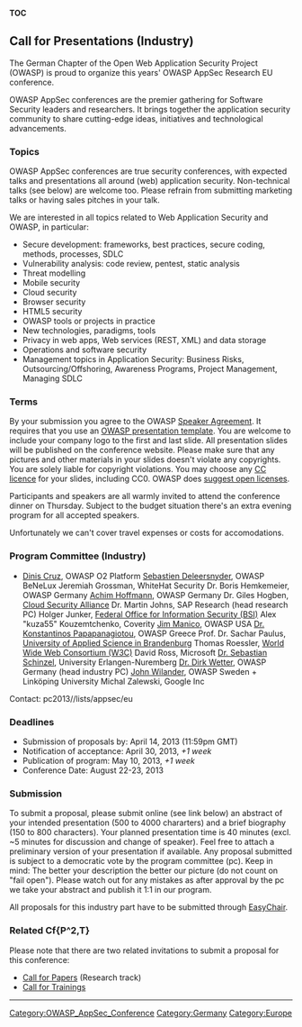 __TOC__

## Call for Presentations (Industry)

The German Chapter of the Open Web Application Security Project (OWASP)
is proud to organize this years' OWASP AppSec Research EU conference.

OWASP AppSec conferences are the premier gathering for Software Security
leaders and researchers. It brings together the application security
community to share cutting-edge ideas, initiatives and technological
advancements.

### Topics

OWASP AppSec conferences are true security conferences, with expected
talks and presentations all around (web) application security.
Non-technical talks (see below) are welcome too. Please refrain from
submitting marketing talks or having sales pitches in your talk.

We are interested in all topics related to Web Application Security and
OWASP, in particular:

  - Secure development: frameworks, best practices, secure coding,
    methods, processes, SDLC
  - Vulnerability analysis: code review, pentest, static analysis
  - Threat modelling
  - Mobile security
  - Cloud security
  - Browser security
  - HTML5 security
  - OWASP tools or projects in practice
  - New technologies, paradigms, tools
  - Privacy in web apps, Web services (REST, XML) and data storage
  - Operations and software security
  - Management topics in Application Security: Business Risks,
    Outsourcing/Offshoring, Awareness Programs, Project Management,
    Managing SDLC

### Terms

By your submission you agree to the OWASP [Speaker
Agreement](Speaker_Agreement "wikilink"). It requires that you use an
[OWASP presentation
template](https://www.owasp.org/images/7/76/OWASP_Presentation_Template.zip).
You are welcome to include your company logo to the first and last
slide. All presentation slides will be published on the conference
website. Please make sure that any pictures and other materials in your
slides doesn't violate any copyrights. You are solely liable for
copyright violations. You may choose any [CC
licence](http://creativecommons.org/licenses) for your slides, including
CC0. OWASP does [suggest open licenses](OWASP_Licenses "wikilink").

Participants and speakers are all warmly invited to attend the
conference dinner on Thursday. Subject to the budget situation there's
an extra evening program for all accepted speakers.

Unfortunately we can't cover travel expenses or costs for accomodations.

### Program Committee (Industry)

  -
    [Dinis Cruz](User:Dinis.cruz "wikilink"), OWASP O2 Platform
    [Sebastien Deleersnyder](User:Sdeleersnyder "wikilink"), OWASP
    BeNeLux
    Jeremiah Grossman, WhiteHat Security
    Dr. Boris Hemkemeier, OWASP Germany
    [Achim Hoffmann](User:Achim "wikilink"), OWASP Germany
    Dr. Giles Hogben, [Cloud Security
    Alliance](https://cloudsecurityalliance.org/)
    Dr. Martin Johns, SAP Research (head research PC)
    Holger Junker, [Federal Office for Information Security
    (BSI)](https://www.bsi.bund.de/EN/Home/home_node.html)
    Alex "kuza55" Kouzemtchenko, Coverity
    [Jim Manico](User:jmanico "wikilink"), OWASP USA
    [Dr. Konstantinos Papapanagiotou](User:Conpap "wikilink"), OWASP
    Greece
    Prof. Dr. Sachar Paulus, [University of Applied Science in
    Brandenburg](http://www.fh-brandenburg.de/index.php?id=2&type=1)
    Thomas Roessler, [World Wide Web Consortium
    (W3C)](http://www.w3.org/)
    David Ross, Microsoft
    [Dr. Sebastian Schinzel](User:Sebastian_Schinzel "wikilink"),
    University Erlangen-Nuremberg
    [Dr. Dirk Wetter](User:Dirk_Wetter "wikilink"), OWASP Germany (head
    industry PC)
    [John Wilander](user:John.wilander "wikilink"), OWASP Sweden +
    Linköping University
    Michal Zalewski, Google Inc

Contact: pc2013//lists/appsec/eu

### Deadlines

  - Submission of proposals by: April 14, 2013 (11:59pm GMT)
  - Notification of acceptance: April 30, 2013, *+1 week*
  - Publication of program: May 10, 2013, *+1 week*
  - Conference Date: August 22-23, 2013

### Submission

To submit a proposal, please submit online (see link below) an abstract
of your intended presentation (500 to 4000 chararters) and a brief
biography (150 to 800 characters). Your planned presentation time is 40
minutes (excl. \~5 minutes for discussion and change of speaker). Feel
free to attach a preliminary version of your presentation if available.
Any proposal submitted is subject to a democratic vote by the program
committee (pc). Keep in mind: The better your description the better our
picture (do not count on "fail open"). Please watch out for any mistakes
as after approval by the pc we take your abstract and publish it 1:1 in
our program.

All proposals for this industry part have to be submitted through
[EasyChair](https://www.easychair.org/conferences/?conf=appseceu2013).

### Related Cf{P^2,T}

Please note that there are two related invitations to submit a proposal
for this conference:

  - [Call for Papers](AppSecEU2013/CfPapers "wikilink") (Research track)
  - [Call for Trainings](AppSecEU2013/CfTrainings "wikilink")

-----

[<top>](AppSecEU2013 "wikilink") [<Germany>](Germany "wikilink")

[Category:OWASP_AppSec_Conference](Category:OWASP_AppSec_Conference "wikilink")
[Category:Germany](Category:Germany "wikilink")
[Category:Europe](Category:Europe "wikilink")